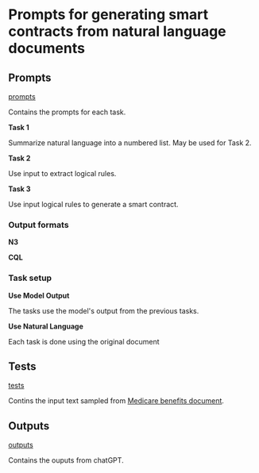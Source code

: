 # Prompts for generating smart contracts from natural language documents

## Prompts

[prompts](prompts)

Contains the prompts for each task.

**Task 1**

Summarize natural language into a numbered list. May be used for Task 2.

**Task 2**

Use input to extract logical rules.

**Task 3**

Use input logical rules to generate a smart contract.

### Output formats

**N3**

**CQL**

### Task setup

**Use Model Output**

The tasks use the model's output from the previous tasks.

**Use Natural Language**

Each task is done using the original document

## Tests

[tests](tests)

Contins the input text sampled from [Medicare benefits document](https://www.medicare.gov/Pubs/pdf/10116-your-medicare-benefits.pdf).

## Outputs

[outputs](outputs)

Contains the ouputs from chatGPT. 